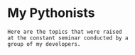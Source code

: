 # My Pythonists
    Here are the topics that were raised 
    at the constant seminar conducted by a 
    group of my developers.
